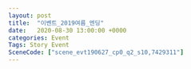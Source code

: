 ```yaml
---
layout: post
title:  "이벤트_2019여름_엔딩"
date:   2020-08-30 13:00:00 +0000
categories: Event
Tags: Story Event
SceneCode: ["scene_evt190627_cp0_q2_s10,7429311"]
---
```

